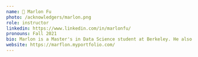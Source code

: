 ```yaml
---
name: 🏐 Marlon Fu
photo: /acknowledgers/marlon.png
role: instructor
linkedin: https://www.linkedin.com/in/marlonfu/
pronouns: Fall 2021
bio: Marlon is a Master's in Data Science student at Berkeley. He also serves as a TA for DATASCI 200 and was also the President of DSS in the Fall 2022 semester.
website: https://marflon.myportfolio.com/
---
```


